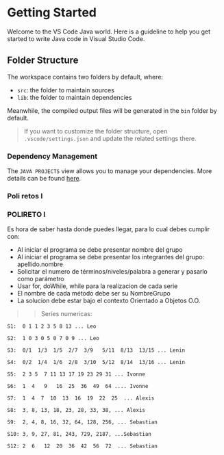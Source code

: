 # Getting Started

Welcome to the VS Code Java world. Here is a guideline to help you get started to write Java code in Visual Studio Code.

## Folder Structure

The workspace contains two folders by default, where:

- `src`: the folder to maintain sources
- `lib`: the folder to maintain dependencies

Meanwhile, the compiled output files will be generated in the `bin` folder by default.

> If you want to customize the folder structure, open `.vscode/settings.json` and update the related settings there.

### Dependency Management

The `JAVA PROJECTS` view allows you to manage your dependencies. More details can be found [here](https://github.com/microsoft/vscode-java-dependency#manage-dependencies).

### Poli retos I

### POLIRETO I

Es hora de saber hasta donde puedes llegar, para lo cual debes cumplir con:

- Al iniciar el programa se debe presentar nombre del grupo
- Al iniciar el programa se debe presentar los integrantes del grupo:  apellido.nombre
- Solicitar el numero de términos/niveles/palabra a generar y pasarlo como parámetro
- Usar for, doWhile, while para la realizacion de cada serie
- El nombre de cada método debe ser su NombreGrupo
- La solucion debe estar bajo el contexto Orientado a Objetos O.O.

>> Series numericas:

    S1:  0 1 1 2 3 5 8 13 ... Leo     

    S2:  1 0 3 0 5 0 7 0 9 ... Leo      

    S3:  0/1  1/3  1/5  2/7  3/9   5/11  8/13  13/15 ... Lenin

    S4:  0/2  1/4  1/6  2/8  3/10  5/12  8/14  13/16 ... Lenin

    S5:  2 3 5  7 11 13 17 19 23 29 31 ... Ivonne

    S6:  1  4   9   16  25  36  49  64 .... Ivonne 

    S7:  1  4  7  10  13  16  19  22  25  ... Alexis

    S8:  3, 8, 13, 18, 23, 28, 33, 38, ... Alexis

    S9:  2, 4, 8, 16, 32, 64, 128, 256, ... Sebastian

    S10: 3, 9, 27, 81, 243, 729, 2187, ...Sebastian

    S12: 2  6   12  20  36  42  56  72  ... Sebastian
